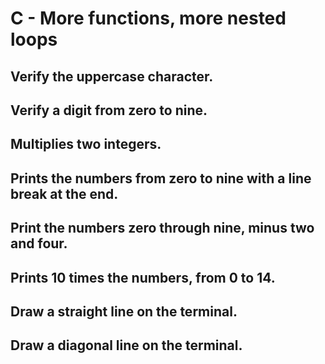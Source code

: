 # C - More functions, more nested loops
## Verify the uppercase character.
## Verify a digit from zero to nine.
## Multiplies two integers.
## Prints the numbers from zero to nine with a line break at the end.
## Print the numbers zero through nine, minus two and four.
## Prints 10 times the numbers, from 0 to 14.
## Draw a straight line on the terminal.
## Draw a diagonal line on the terminal.
